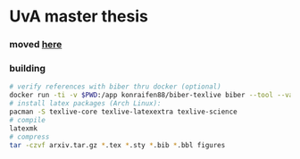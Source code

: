 # UvA master thesis

### moved [here](https://www.overleaf.com/read/vcqcnqkjkhyz)

### building

```bash
# verify references with biber thru docker (optional)
docker run -ti -v $PWD:/app konraifen88/biber-texlive biber --tool --validate-datamodel /app/references.bib
# install latex packages (Arch Linux):
pacman -S texlive-core texlive-latexextra texlive-science
# compile
latexmk
# compress
tar -czvf arxiv.tar.gz *.tex *.sty *.bib *.bbl figures
```
